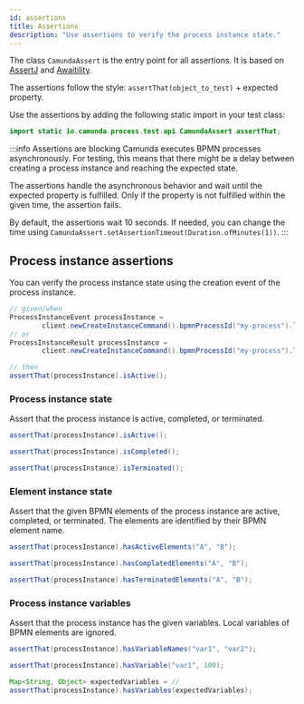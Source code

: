 ```yaml
---
id: assertions
title: Assertions
description: "Use assertions to verify the process instance state."
---
```


The class `CamundaAssert` is the entry point for all assertions. It is based on [AssertJ](https://github.com/assertj/assertj) and [Awaitility](http://www.awaitility.org/).

The assertions follow the style: `assertThat(object_to_test)` + expected property.

Use the assertions by adding the following static import in your test class:

```java
import static io.camunda.process.test.api.CamundaAssert.assertThat;
```

:::info Assertions are blocking
Camunda executes BPMN processes asynchronously. For testing, this means that there might be a delay between creating a process instance and reaching the expected state.

The assertions handle the asynchronous behavior and wait until the expected property is fulfilled. Only if the property is not fulfilled within the given time, the assertion fails.

By default, the assertions wait 10 seconds. If needed, you can change the time using `CamundaAssert.setAssertionTimeout(Duration.ofMinutes(1))`.
:::

## Process instance assertions

You can verify the process instance state using the creation event of the process instance.

```java
// given/when
ProcessInstanceEvent processInstance =
        client.newCreateInstanceCommand().bpmnProcessId("my-process").latestVersion().send().join();
// or
ProcessInstanceResult processInstance =
        client.newCreateInstanceCommand().bpmnProcessId("my-process").latestVersion().withResult().send().join();

// then
assertThat(processInstance).isActive();
```

### Process instance state

Assert that the process instance is active, completed, or terminated.

```java
assertThat(processInstance).isActive();

assertThat(processInstance).isCompleted();

assertThat(processInstance).isTerminated();
```

### Element instance state

Assert that the given BPMN elements of the process instance are active, completed, or terminated. The elements are identified by their BPMN element name.

```java
assertThat(processInstance).hasActiveElements("A", "B");

assertThat(processInstance).hasComplatedElements("A", "B");

assertThat(processInstance).hasTerminatedElements("A", "B");
```

### Process instance variables

Assert that the process instance has the given variables. Local variables of BPMN elements are ignored.

```java
assertThat(processInstance).hasVariableNames("var1", "var2");

assertThat(processInstance).hasVariable("var1", 100);

Map<String, Object> expectedVariables = //
assertThat(processInstance).hasVariables(expectedVariables);
```
